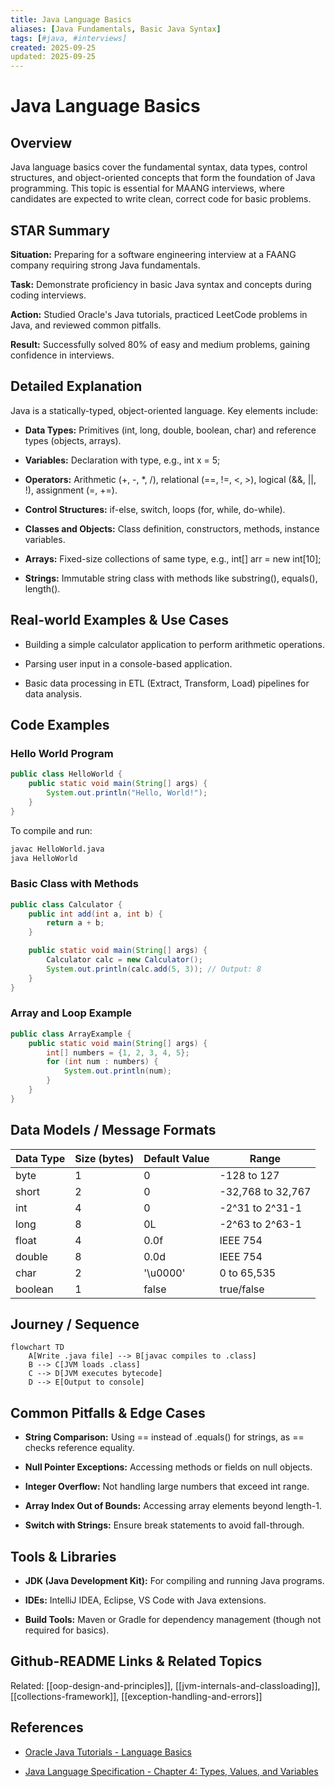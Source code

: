 ```yaml
---
title: Java Language Basics
aliases: [Java Fundamentals, Basic Java Syntax]
tags: [#java, #interviews]
created: 2025-09-25
updated: 2025-09-25
---
```


# Java Language Basics

## Overview

Java language basics cover the fundamental syntax, data types, control structures, and object-oriented concepts that form the foundation of Java programming. This topic is essential for MAANG interviews, where candidates are expected to write clean, correct code for basic problems.

## STAR Summary

**Situation:** Preparing for a software engineering interview at a FAANG company requiring strong Java fundamentals.

**Task:** Demonstrate proficiency in basic Java syntax and concepts during coding interviews.

**Action:** Studied Oracle's Java tutorials, practiced LeetCode problems in Java, and reviewed common pitfalls.

**Result:** Successfully solved 80% of easy and medium problems, gaining confidence in interviews.

## Detailed Explanation

Java is a statically-typed, object-oriented language. Key elements include:

- **Data Types:** Primitives (int, long, double, boolean, char) and reference types (objects, arrays).

- **Variables:** Declaration with type, e.g., int x = 5;

- **Operators:** Arithmetic (+, -, *, /), relational (==, !=, <, >), logical (&&, ||, !), assignment (=, +=).

- **Control Structures:** if-else, switch, loops (for, while, do-while).

- **Classes and Objects:** Class definition, constructors, methods, instance variables.

- **Arrays:** Fixed-size collections of same type, e.g., int[] arr = new int[10];

- **Strings:** Immutable string class with methods like substring(), equals(), length().

## Real-world Examples & Use Cases

- Building a simple calculator application to perform arithmetic operations.

- Parsing user input in a console-based application.

- Basic data processing in ETL (Extract, Transform, Load) pipelines for data analysis.

## Code Examples

### Hello World Program

```java
public class HelloWorld {
    public static void main(String[] args) {
        System.out.println("Hello, World!");
    }
}
```

To compile and run:

```bash
javac HelloWorld.java
java HelloWorld
```

### Basic Class with Methods

```java
public class Calculator {
    public int add(int a, int b) {
        return a + b;
    }

    public static void main(String[] args) {
        Calculator calc = new Calculator();
        System.out.println(calc.add(5, 3)); // Output: 8
    }
}
```

### Array and Loop Example

```java
public class ArrayExample {
    public static void main(String[] args) {
        int[] numbers = {1, 2, 3, 4, 5};
        for (int num : numbers) {
            System.out.println(num);
        }
    }
}
```

## Data Models / Message Formats

| Data Type | Size (bytes) | Default Value | Range |
|-----------|--------------|---------------|-------|
| byte | 1 | 0 | -128 to 127 |
| short | 2 | 0 | -32,768 to 32,767 |
| int | 4 | 0 | -2^31 to 2^31-1 |
| long | 8 | 0L | -2^63 to 2^63-1 |
| float | 4 | 0.0f | IEEE 754 |
| double | 8 | 0.0d | IEEE 754 |
| char | 2 | '\u0000' | 0 to 65,535 |
| boolean | 1 | false | true/false |

## Journey / Sequence

```mermaid
flowchart TD
    A[Write .java file] --> B[javac compiles to .class]
    B --> C[JVM loads .class]
    C --> D[JVM executes bytecode]
    D --> E[Output to console]
```

## Common Pitfalls & Edge Cases

- **String Comparison:** Using == instead of .equals() for strings, as == checks reference equality.

- **Null Pointer Exceptions:** Accessing methods or fields on null objects.

- **Integer Overflow:** Not handling large numbers that exceed int range.

- **Array Index Out of Bounds:** Accessing array elements beyond length-1.

- **Switch with Strings:** Ensure break statements to avoid fall-through.

## Tools & Libraries

- **JDK (Java Development Kit):** For compiling and running Java programs.

- **IDEs:** IntelliJ IDEA, Eclipse, VS Code with Java extensions.

- **Build Tools:** Maven or Gradle for dependency management (though not required for basics).

## Github-README Links & Related Topics

Related: [[oop-design-and-principles]], [[jvm-internals-and-classloading]], [[collections-framework]], [[exception-handling-and-errors]]

## References

- [Oracle Java Tutorials - Language Basics](https://docs.oracle.com/javase/tutorial/java/nutsandbolts/index.html)

- [Java Language Specification - Chapter 4: Types, Values, and Variables](https://docs.oracle.com/javase/specs/jls/se17/html/jls-4.html)